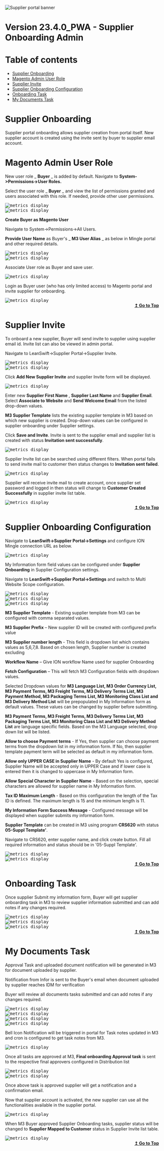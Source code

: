 ![Supplier portal banner](../../../../images/banner-supplier-portal.jpg)

# **Version 23.4.0_PWA - Supplier Onboarding Admin**

<div id=toc></div>

# Table of contents

- [Supplier Onboarding](#supplier-onboarding)
- [Magento Admin User Role](#magento-admin-user-role)
- [Supplier Invite](#supplier-invite)
- [Supplier Onboarding Configuration](#supplier-onboarding-configuration)
- [Onboarding Task](#onboarding-task)
- [My Documents Task](#my-documents-task)


# **Supplier Onboarding**

Supplier portal onboarding allows supplier creation from portal itself. New supplier account is created using the invite sent by buyer to supplier email account.

# **Magento Admin User Role**

New user role _ **Buyer** _ is added by default. Navigate to **System-\>Permissions-\>User Roles.**

Select the user role _ **Buyer** _ and view the list of permissions granted and users associated with this role. If needed, provide other user permissions.

<kbd>
<img alt="metrics display" src="../../images/pwa/onboarding_admin/UserRole1.png"> 
</kbd>
<br/>

<kbd>
<img alt="metrics display" src="../../images/pwa/onboarding_admin/UserRole2.png"> 
</kbd>

**Create Buyer as Magento User**

Navigate to System-\>Permissions-\>All Users.

**Provide User Name** as Buyer's _ **M3 User Alias** _ as below in Mingle portal and other required details.

<kbd>
<img alt="metrics display" src="../../images/pwa/onboarding_admin/CreateBuyer1.png"> 
</kbd>
<br/>

<kbd>
<img alt="metrics display" src="../../images/pwa/onboarding_admin/CreateBuyer2.png"> 
</kbd>

Associate User role as Buyer and save user.

<kbd>
<img alt="metrics display" src="../../images/pwa/onboarding_admin/CreateBuyer3.png"> 
</kbd>


Login as Buyer user (who has only limited access) to Magento portal and invite supplier for onboarding.

<kbd>
<img alt="metrics display" src="../../images/pwa/onboarding_admin/Login.png"> 
</kbd>

<div align="right">
<b>
<a href="#toc">↥ Go to Top</a>
</b>
</div>

# **Supplier Invite**

To onboard a new supplier, Buyer will send invite to supplier using supplier email id. Invite list can also be viewed in admin portal.

Navigate to LeanSwift-\>Supplier Portal-\>Supplier Invite.

<kbd>
<img alt="metrics display" src="../../images/pwa/onboarding_admin/SupplierInvite.png"> 
</kbd>
<br/>

<kbd>
<img alt="metrics display" src="../../images/pwa/onboarding_admin/AddNewSupplier.png"> 
</kbd>

Click **Add New Supplier Invite** and supplier Invite form will be displayed.

 <kbd>
<img alt="metrics display" src="../../images/pwa/onboarding_admin/SupplierInviteForm.png"> 
</kbd>



Enter new **Supplier First Name** , **Supplier Last Name** and **Supplier Email**. Select **Associate to Website** and **Send Welcome Email** from the listed drop-down values.

**M3 Supplier Template** lists the existing supplier template in M3 based on which new supplier is created. Drop-down values can be configured in supplier onboarding under Supplier settings.

Click **Save and Invite**. Invite is sent to the supplier email and supplier list is created with status **Invitation sent successfully**.

<kbd>
<img alt="metrics display" src="../../images/pwa/onboarding_admin/InvitationSent.png"> 
</kbd>

Supplier Invite list can be searched using different filters. When portal fails to send invite mail to customer then status changes to **Invitation sent failed**.

<kbd>
<img alt="metrics display" src="../../images/pwa/onboarding_admin/SupplierFilters.png"> 
</kbd>



Supplier will receive invite mail to create account, once supplier set password and logged in then status will change to **Customer Created Successfully** in supplier invite list table.

<kbd>
<img alt="metrics display" src="../../images/pwa/onboarding_admin/CustomerCreated.png"> 
</kbd>

<div align="right">
<b>
<a href="#toc">↥ Go to Top</a>
</b>
</div>

# **Supplier Onboarding Configuration**

Navigate to **LeanSwift-\>Supplier Portal-\>Settings** and configure ION Mingle connection URL as below.

<kbd>
<img alt="metrics display" src="../../images/pwa/onboarding_admin/SupplieronboardingMingle.png"> 
</kbd>

My Information form field values can be configured under **Supplier Onboarding** in Supplier Configuration settings.

Navigate to **LeanSwift-\>Supplier Portal-\>Settings** and switch to Multi Website Scope configuration.

<kbd>
<img alt="metrics display" src="../../images/pwa/onboarding_admin/SupplierOnboarding1.png"> 
</kbd> 
<br/>

<kbd>
<img alt="metrics display" src="../../images/pwa/onboarding_admin/SupplierOnboarding2.png"> 
</kbd>
<br/>

<kbd>
<img alt="metrics display" src="../../images/pwa/onboarding_admin/SupplierOnboarding3.png"> 
</kbd>

**M3 Supplier Template** - Existing supplier template from M3 can be configured with comma separated values.

**M3 Supplier Prefix** – New supplier ID will be created with configured prefix value

**M3 Supplier number length** - This field is dropdown list which contains values as 5,6,7,8. Based on chosen length, Supplier number is created excluding

**Workflow Name** – Give ION workflow Name used for supplier Onboarding

**Fetch Configuration** – This will fetch M3 Configuration fields with dropdown values.

Selected Dropdown values for **M3 Language List, M3 Order Currency List, M3 Payment Terms, M3 Freight Terms, M3 Delivery Terms List, M3 Payment Method, M3 Packaging Terms List, M3 Monitoring Class List and M3 Delivery Method List** will be prepopulated in My Information form as default values. These values can be changed by supplier before submitting.

**M3 Payment Terms, M3 Freight Terms, M3 Delivery Terms List, M3 Packaging Terms List, M3 Monitoring Class List and M3 Delivery Method List** are language specific fields. Based on the M3 Language selected, drop down list will be listed.

**Allow to choose Payment terms** - If Yes, then supplier can choose payment terms from the dropdown list in my information form. If No, then supplier template payment term will be selected as default in my information form.

**Allow only UPPER CASE in Supplier Name** - By default Yes is configured, Supplier Name will be accepted only in UPPER Case and if lower case is entered then it is changed to uppercase in My Information form.

**Allow Special Character in Supplier Name** - Based on the selection, special characters are allowed for supplier name in My Information form.

**Tax ID Maximum Length** - Based on this configuration the length of the Tax ID is defined. The maximum length is 15 and the minimum length is 11.

**My Information Form Success Message** - Configured message will be displayed when supplier submits my information form.

**Supplier Template** can be created in M3 using program **CRS620** with status **05-Suppl Template'**.

Navigate to CRS620, enter supplier name, and click create button. Fill all required information and status should be in '05-Suppl Template'.

<kbd>
<img alt="metrics display" src="../../images/pwa/onboarding_admin/CreateSupplierTemplate.png"> 
</kbd>
<br/>

<kbd>
<img alt="metrics display" src="../../images/pwa/onboarding_admin/SupplierTemplateStatus.png"> 
</kbd>

<div align="right">
<b>
<a href="#toc">↥ Go to Top</a>
</b>
</div>

# **Onboarding Task**

Once supplier Submit my information form, Buyer will get supplier onboarding task in M3 to review supplier information submitted and can add notes if any changes required.

<kbd>
<img alt="metrics display" src="../../images/pwa/onboarding_admin/MyTaskM3.png"> 
</kbd>
<br/>

<kbd>
<img alt="metrics display" src="../../images/pwa/onboarding_admin/SupplierApproval1.png"> 
</kbd>
<br/>

<kbd>
<img alt="metrics display" src="../../images/pwa/onboarding_admin/SupplierApproval2.png"> 
</kbd>

<div align="right">
<b>
<a href="#toc">↥ Go to Top</a>
</b>
</div>

# **My Documents Task**

Approval Task and uploaded document notification will be generated in M3 for document uploaded by supplier.

Notification from Infor is sent to the Buyer's email when document uploaded by supplier reaches IDM for verification

Buyer will review all documents tasks submitted and can add notes if any changes required.

<kbd>
<img alt="metrics display" src="../../images/pwa/onboarding_admin/DocumentsVerifyTaskNotification1.png"> 
</kbd>
<br/>

<kbd>
<img alt="metrics display" src="../../images/pwa/onboarding_admin/DocumentsVerifyTaskNotification2.png"> 
</kbd>
<br/>

<kbd>
<img alt="metrics display" src="../../images/pwa/onboarding_admin/TaxUploaded1.png"> 
</kbd>
<br/>

<kbd>
<img alt="metrics display" src="../../images/pwa/onboarding_admin/TaxUploaded2.png"> 
</kbd>

Bell Icon Notification will be triggered in portal for Task notes updated in M3 and cron is configured to get task notes from M3.

<kbd>
<img alt="metrics display" src="../../images/pwa/onboarding_admin/NotesCron.png"> 
</kbd>

Once all tasks are approved at M3, **Final onboarding Approval task** is sent to the respective final approvers configured in Distribution list

<kbd>
<img alt="metrics display" src="../../images/pwa/onboarding_admin/FinalApprovalOnboarding1.png"> 
</kbd>
<br/>

<kbd>
<img alt="metrics display" src="../../images/pwa/onboarding_admin/FinalApprovalOnboarding2.png"> 
</kbd>

Once above task is approved supplier will get a notification and a confirmation email.

Now that supplier account is activated, the new supplier can use all the functionalities available in the supplier portal.

<kbd>
<img alt="metrics display" src="../../images/pwa/onboarding_admin/SupplierOnboarded.png"> 
</kbd>

 When M3 Buyer approved Supplier Onboarding tasks, supplier status will be changed to **Supplier Mapped to Customer** status in Supplier Invite list table.

<kbd>
<img alt="metrics display" src="../../images/pwa/onboarding_admin/SupplierMappedtoCustomer.png"> 
</kbd>

<div align="right">
<b>
<a href="#toc">↥ Go to Top</a>
</b>
</div>
